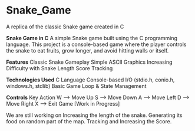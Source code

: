 # Snake_Game
A replica of the classic Snake game created in C 

**Snake Game in C**
A simple Snake game built using the C programming language.
This project is a console-based game where the player controls the snake to eat fruits, grow longer, and avoid hitting walls or itself.

**Features**
Classic Snake Gameplay
Simple ASCII Graphics
Increasing Difficulty with Snake Length
Score Tracking

**Technologies Used**
C Language
Console-based I/O (stdio.h, conio.h, windows.h, stdlib)
Basic Game Loop & State Management

**Controls**
Key	Action
W	--> Move Up
S	--> Move Down
A	--> Move Left
D	--> Move Right
X	--> Exit Game [Work in Progress]

We are still working on Increasing the length of the snake. Generating its food on random part of the map. Tracking and Increasing the Score.

